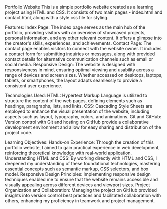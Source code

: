 Portfolio Website
This is a simple portfolio website created as a learning project using HTML and CSS. It consists of two main pages - index.html and contact.html, along with a style.css file for styling.

Features:
Index Page: The index page serves as the main hub of the portfolio, providing visitors with an overview of showcased projects, personal information, and any other relevant content. It offers a glimpse into the creator's skills, experiences, and achievements.
Contact Page: The contact page enables visitors to connect with the website owner. It includes a contact form for submitting inquiries or messages, along with provided contact details for alternative communication channels such as email or social media.
Responsive Design: The website is designed with responsiveness in mind, ensuring optimal viewing and usability across a range of devices and screen sizes. Whether accessed on desktops, laptops, tablets, or smartphones, the layout adapts seamlessly to provide a consistent user experience.

Technologies Used:
HTML: Hypertext Markup Language is utilized to structure the content of the web pages, defining elements such as headings, paragraphs, lists, and links.
CSS: Cascading Style Sheets are employed to enhance the visual presentation of the website, including aspects such as layout, typography, colors, and animations.
Git and GitHub: Version control with Git and hosting on GitHub provide a collaborative development environment and allow for easy sharing and distribution of the project code.

Learning Objectives:
Hands-on Experience: Through the creation of this portfolio website, I aimed to gain practical experience in web development, reinforcing theoretical knowledge with real-world application.
Understanding HTML and CSS: By working directly with HTML and CSS, I deepened my understanding of these foundational technologies, mastering essential concepts such as semantic markup, CSS selectors, and box model.
Responsive Design Principles: Implementing responsive design techniques enabled me to ensure that the website remains accessible and visually appealing across different devices and viewport sizes.
Project Organization and Collaboration: Managing the project on GitHub provided insights into version control best practices and facilitated collaboration with others, enhancing my proficiency in teamwork and project management.
